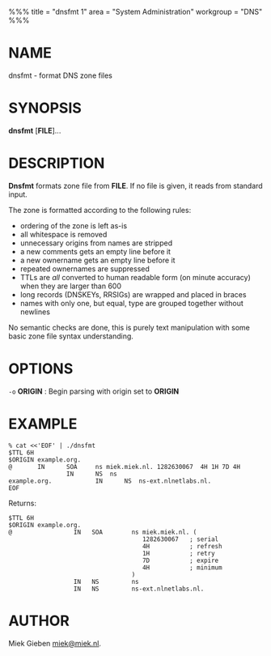 %%%
title = "dnsfmt 1"
area = "System Administration"
workgroup = "DNS"
%%%

# NAME

dnsfmt - format DNS zone files

# SYNOPSIS

**dnsfmt** [**FILE**]...

# DESCRIPTION

**Dnsfmt** formats zone file from **FILE**. If no file is given, it reads from standard input.

The zone is formatted according to the following rules:

* ordering of the zone is left as-is
* all whitespace is removed
* unnecessary origins from names are stripped
* a new comments gets an empty line before it
* a new ownername gets an empty line before it
* repeated ownernames are suppressed
* TTLs are _all_ converted to human readable form (on minute accuracy) when they are larger than 600
* long records (DNSKEYs, RRSIGs) are wrapped and placed in braces
* names with only one, but equal, type are grouped together without newlines

No semantic checks are done, this is purely text manipulation with some basic zone file syntax
understanding.

# OPTIONS

`-o` **ORIGIN**
: Begin parsing with origin set to **ORIGIN**

# EXAMPLE

    % cat <<'EOF' | ./dnsfmt
    $TTL 6H
    $ORIGIN example.org.
    @       IN      SOA     ns miek.miek.nl. 1282630067  4H 1H 7D 4H
                    IN      NS  ns
    example.org.            IN      NS  ns-ext.nlnetlabs.nl.
    EOF

Returns:

    $TTL 6H
    $ORIGIN example.org.
    @                 IN   SOA        ns miek.miek.nl. (
                                         1282630067   ; serial
                                         4H           ; refresh
                                         1H           ; retry
                                         7D           ; expire
                                         4H           ; minimum
                                      )
                      IN   NS         ns
                      IN   NS         ns-ext.nlnetlabs.nl.

# AUTHOR

Miek Gieben <miek@miek.nl>.
